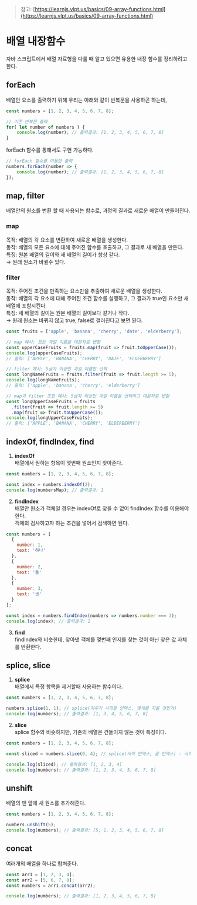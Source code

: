 > 참고: [https://learnjs.vlpt.us/basics/09-array-functions.html](https://learnjs.vlpt.us/basics/09-array-functions.html)
# 배열 내장함수

자바 스크립트에서 배열 자료형을 다룰 때 알고 있으면 유용한 내장 함수를 정리하려고 한다.

## forEach

배열안 요소를 출력하기 위해 우리는 아래와 같이 반복문을 사용하곤 하는데, 

```javascript
const numbers = [1, 2, 3, 4, 5, 6, 7, 8];

// 기존 반복문 출력
for( let number of numbers ) {
    console.log(number); // 출력결과: [1, 2, 3, 4, 5, 6, 7, 8]
}
```

forEach 함수를 통해서도 구현 가능하다.

```javascript
// forEach 함수를 이용한 출력
numbers.forEach(number => {
    console.log(number); // 출력결과: [1, 2, 3, 4, 5, 6, 7, 8]
});
```

## map, filter
배열안의 원소를 변환 할 때 사용되는 함수로, 과정의 결과로 새로운 배열이 만들어진다. <br>

### map
목적: 배열의 각 요소를 변환하여 새로운 배열을 생성한다. <br>
동작: 배열의 모든 요소에 대해 주어진 함수를 호출하고, 그 결과로 새 배열을 만든다. <br>
특징: 원본 배열의 길이와 새 배열의 길이가 항상 같다. <br>
→ 원래 원소가 바뀔수 있다.

### filter
목적: 주어진 조건을 만족하는 요소만을 추출하여 새로운 배열을 생성한다. <br>
동작: 배열의 각 요소에 대해 주어진 조건 함수를 실행하고, 그 결과가 true인 요소만 새 배열에 포함시킨다. <br>
특징: 새 배열의 길이는 원본 배열의 길이보다 같거나 작다. <br>
→ 원래 원소는 바뀌지 않고 true, false로 걸러진다고 보면 된다.

```javascript
const fruits = ['apple', 'banana', 'cherry', 'date', 'elderberry'];

// map 예시: 모든 과일 이름을 대문자로 변환
const upperCaseFruits = fruits.map(fruit => fruit.toUpperCase());
console.log(upperCaseFruits);
// 출력: ['APPLE', 'BANANA', 'CHERRY', 'DATE', 'ELDERBERRY']

// filter 예시: 5글자 이상인 과일 이름만 선택
const longNameFruits = fruits.filter(fruit => fruit.length >= 5);
console.log(longNameFruits);
// 출력: ['apple', 'banana', 'cherry', 'elderberry']

// map과 filter 조합 예시: 5글자 이상인 과일 이름을 선택하고 대문자로 변환
const longUpperCaseFruits = fruits
  .filter(fruit => fruit.length >= 5)
  .map(fruit => fruit.toUpperCase());
console.log(longUpperCaseFruits);
// 출력: ['APPLE', 'BANANA', 'CHERRY', 'ELDERBERRY']
```

## indexOf, findIndex, find

1. **indexOf** <br>
배열에서 원하는 항목이 몇번째 원소인지 찾아준다.

```javascript
const numbers = [1, 2, 3, 4, 5, 6, 7, 8];

const index = numbers.indexOf(2);
console.log(numbersMap); // 출력결과: 1
```

2. **findIndex** <br>
배열안 원소가 객체일 경우는 indexOf로 찾을 수 없어 findIndex 함수를 이용해야 한다. <br>
객체의 검사하고자 하는 조건을 넣어서 검색하면 된다.

```javascript
const numbers = [
  {
    number: 1,
    text: '하나'
  },
  {
    number: 2,
    text: '둘'
  },
  {
    number: 3,
    text: '셋'
  }
];

const index = numbers.findIndex(numbers => numbers.number === 3);
console.log(index); // 출력결과: 2
```

3. **find** <br>
findIndex와 비슷한데, 찾아낸 객체를 몇번째 인지를 찾는 것이 아닌 찾은 값 자체를 반환한다.

## splice, slice

1. **splice** <br>
배열에서 특정 항목을 제거할때 사용하는 함수이다. <br>

```javascript
const numbers = [1, 2, 3, 4, 5, 6, 7, 8];

numbers.splice(1, 1); // splice(지우기 시작할 인덱스, 몇개를 지울 것인가)
console.log(numbers); // 출력결과: [1, 3, 4, 5, 6, 7, 8]
```

2. **slice** <br>
splice 함수와 비슷하지만, 기존의 배열은 건들이지 않는 것이 특징이다.

```javascript
const numbers = [1, 2, 3, 4, 5, 6, 7, 8];

const sliced = numbers.slice(0, 4); // splice(시작 인덱스, 끝 인덱스) : 시작부터 끝에서 잘라서 추출

console.log(sliced); // 출력결과: [1, 2, 3, 4]
console.log(numbers); // 출력결과: [1, 2, 3, 4, 5, 6, 7, 8]
```

## unshift

배열의 맨 앞에 새 원소를 추가해준다.

```javascript
const numbers = [1, 2, 3, 4, 5, 6, 7, 8];

numbers.unshift(5);
console.log(numbers); // 출력결과: [5, 1, 2, 3, 4, 5, 6, 7, 8]
```

## concat

여러개의 배열을 하나로 합쳐준다.

```javascript
const arr1 = [1, 2, 3, 4];
const arr2 = [5, 6, 7, 8];
const numbers = arr1.concat(arr2);

console.log(numbers); // 출력결과: [1, 2, 3, 4, 5, 6, 7, 8]
```
